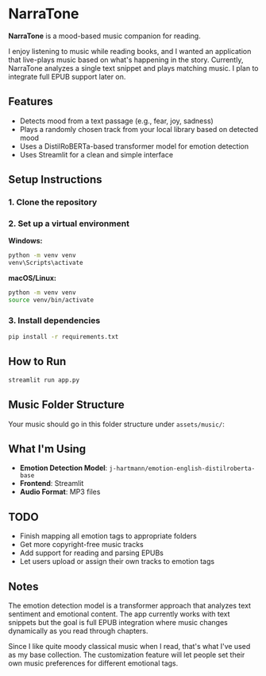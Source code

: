 # NarraTone

**NarraTone** is a mood-based music companion for reading.

I enjoy listening to music while reading books, and I wanted an application that live-plays music based on what's happening in the story. Currently, NarraTone analyzes a single text snippet and plays matching music. I plan to integrate full EPUB support later on.

## Features

- Detects mood from a text passage (e.g., fear, joy, sadness)
- Plays a randomly chosen track from your local library based on detected mood
- Uses a DistilRoBERTa-based transformer model for emotion detection
- Uses Streamlit for a clean and simple interface

## Setup Instructions

### 1. Clone the repository

### 2. Set up a virtual environment

**Windows:**

```bash
python -m venv venv
venv\Scripts\activate
```

**macOS/Linux:**

```bash
python -m venv venv
source venv/bin/activate
```

### 3. Install dependencies

```bash
pip install -r requirements.txt
```

## How to Run

```bash
streamlit run app.py
```

## Music Folder Structure

Your music should go in this folder structure under `assets/music/`:

## What I'm Using

- **Emotion Detection Model**: `j-hartmann/emotion-english-distilroberta-base`
- **Frontend**: Streamlit
- **Audio Format**: MP3 files

## TODO

- Finish mapping all emotion tags to appropriate folders
- Get more copyright-free music tracks
- Add support for reading and parsing EPUBs
- Let users upload or assign their own tracks to emotion tags

## Notes

The emotion detection model is a transformer approach that analyzes text sentiment and emotional content. The app currently works with text snippets but the goal is full EPUB integration where music changes dynamically as you read through chapters.

Since I like quite moody classical music when I read, that's what I've used as my base collection. The customization feature will let people set their own music preferences for different emotional tags.
